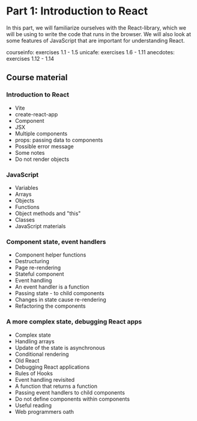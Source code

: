 # Part 1: Introduction to React

In this part, we will familiarize ourselves with the React-library, which we will be using to write the code that runs in the browser. We will also look at some features of JavaScript that are important for understanding React.

courseinfo: exercises 1.1 - 1.5
unicafe: exercises 1.6 - 1.11
anecdotes: exercises 1.12 - 1.14

## Course material

### Introduction to React

- Vite
- create-react-app
- Component
- JSX
- Multiple components
- props: passing data to components
- Possible error message
- Some notes
- Do not render objects

### JavaScript

- Variables
- Arrays
- Objects
- Functions
- Object methods and "this"
- Classes
- JavaScript materials

### Component state, event handlers

- Component helper functions
- Destructuring
- Page re-rendering
- Stateful component
- Event handling
- An event handler is a function
- Passing state - to child components
- Changes in state cause re-rendering
- Refactoring the components

### A more complex state, debugging React apps

- Complex state
- Handling arrays
- Update of the state is asynchronous
- Conditional rendering
- Old React
- Debugging React applications
- Rules of Hooks
- Event handling revisited
- A function that returns a function
- Passing event handlers to child components
- Do not define components within components
- Useful reading
- Web programmers oath